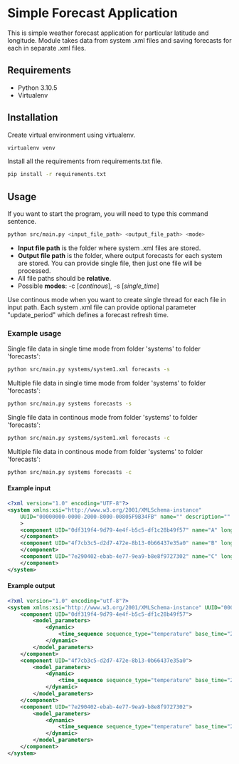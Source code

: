 # Simple Forecast Application

This is simple weather forecast application for particular latitude and longitude.
Module takes data from system .xml files and saving forecasts for each in separate .xml files.

## Requirements

* Python 3.10.5
* Virtualenv

## Installation

Create virtual environment using virtualenv.

```bash
virtualenv venv
```

Install all the requirements from requirements.txt file.

```bash
pip install -r requirements.txt
```

## Usage

If you want to start the program, you will need to type this command sentence.

```bash
python src/main.py <input_file_path> <output_file_path> <mode>
```

* **Input file path** is the folder where system .xml files are stored.
* **Output file path** is the folder, where output forecasts for each system are stored. You can provide single file, then just one file will be processed.
* All file paths should be **relative**.
* Possible **modes**: -c [*continous*], -s [*single_time*]

Use continous mode when you want to create single thread for each file in input path.
Each system .xml file can provide optional parameter "update_period" which defines a forecast refresh time.

### Example usage

Single file data in single time mode from folder 'systems' to folder 'forecasts':

```bash
python src/main.py systems/system1.xml forecasts -s
```

Multiple file data in single time mode from folder 'systems' to folder 'forecasts':

```bash
python src/main.py systems forecasts -s
```

Single file data in continous mode from folder 'systems' to folder 'forecasts':

```bash
python src/main.py systems/system1.xml forecasts -c
```

Multiple file data in continous mode from folder 'systems' to folder 'forecasts':

```bash
python src/main.py systems forecasts -c
```


#### Example input

```xml
<?xml version="1.0" encoding="UTF-8"?>
<system xmlns:xsi="http://www.w3.org/2001/XMLSchema-instance"
    UUID="00000000-0000-2000-8000-00805F9B34FB" name="" description=""
    >
    <component UID="0df319f4-9d79-4e4f-b5c5-df1c28b49f57" name="A" longitude="-21.90" latitude="64.13">
    </component>    
    <component UID="4f7cb3c5-d2d7-472e-8b13-0b66437e35a0" name="B" longitude="-18.09" latitude="65.68">
    </component>
    <component UID="7e290402-ebab-4e77-9ea9-b8e8f9727302" name="C" longitude="-14.40" latitude="65.26">
    </component>
</system>
```

#### Example output

```xml
<?xml version="1.0" encoding="utf-8"?>
<system xmlns:xsi="http://www.w3.org/2001/XMLSchema-instance" UUID="00000000-0000-2000-8000-00805F9B34FB">
	<component UID="0df319f4-9d79-4e4f-b5c5-df1c28b49f57">
		<model_parameters>
			<dynamic>
				<time_sequence sequence_type="temperature" base_time="2022-09-02T19:57:58" rel_time="18:00:00 19:00:00 20:00:00 21:00:00 22:00:00 23:00:00 00:00:00 01:00:00 02:00:00 03:00:00 04:00:00 05:00:00" data="13 13 12 12 11 10 10 10 9 9 8 8"></time_sequence>
			</dynamic>
		</model_parameters>
	</component>
	<component UID="4f7cb3c5-d2d7-472e-8b13-0b66437e35a0">
		<model_parameters>
			<dynamic>
				<time_sequence sequence_type="temperature" base_time="2022-09-02T19:57:58" rel_time="18:00:00 19:00:00 20:00:00 21:00:00 22:00:00 23:00:00 00:00:00 01:00:00 02:00:00 03:00:00 04:00:00 05:00:00" data="12 11 11 11 10 10 10 10 9 8 8 8"></time_sequence>
			</dynamic>
		</model_parameters>
	</component>
	<component UID="7e290402-ebab-4e77-9ea9-b8e8f9727302">
		<model_parameters>
			<dynamic>
				<time_sequence sequence_type="temperature" base_time="2022-09-02T19:57:58" rel_time="18:00:00 19:00:00 20:00:00 21:00:00 22:00:00 23:00:00 00:00:00 01:00:00 02:00:00 03:00:00 04:00:00 05:00:00" data="11 11 10 10 9 9 8 8 8 8 8 7"></time_sequence>
			</dynamic>
		</model_parameters>
	</component>
</system>
```
